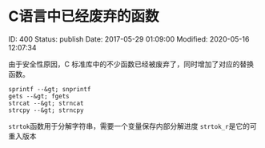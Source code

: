 # C语言中已经废弃的函数


ID: 400
Status: publish
Date: 2017-05-29 01:09:00
Modified: 2020-05-16 12:07:34


由于安全性原因，C 标准库中的不少函数已经被废弃了，同时增加了对应的替换函数。

```
sprintf --&gt; snprintf
gets --&gt; fgets
strcat --&gt; strncat
strcpy --&gt; strncpy
```

`strtok`函数用于分解字符串，需要一个变量保存内部分解进度
`strtok_r`是它的可重入版本